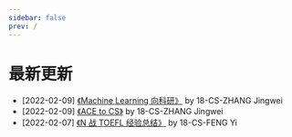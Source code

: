 ```yaml
---
sidebar: false
prev: /
---
```


# 最新更新

- [2022-02-09] [《Machine Learning 向科研》](/research/on-campus/[CS]-18-zhangjingwei.md) by 18-CS-ZHANG Jingwei
- [2022-02-09] [《ACE to CS》](/major-minor/change-major/[ACE2CS]-18-zhangjingwei.md) by 18-CS-ZHANG Jingwei
- [2022-02-07] [《N 战 TOEFL 经验总结》](./language/toefl/[CS]-2021-fengyi.md) by 18-CS-FENG Yi
